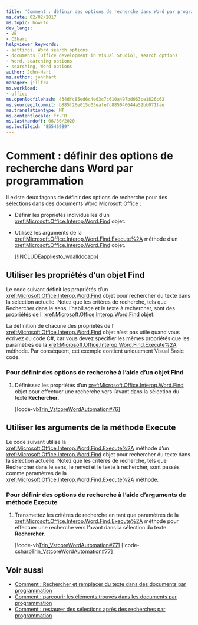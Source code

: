 ```yaml
---
title: 'Comment : définir des options de recherche dans Word par programmation'
ms.date: 02/02/2017
ms.topic: how-to
dev_langs:
- VB
- CSharp
helpviewer_keywords:
- settings, Word search options
- documents [Office development in Visual Studio], search options
- Word, searching options
- searching, Word options
author: John-Hart
ms.author: johnhart
manager: jillfra
ms.workload:
- office
ms.openlocfilehash: 434dfc85ed6c4e03c7c610a497bd063ce1826c62
ms.sourcegitcommit: b885f26e015d03eafe7c885040644a52bb071fae
ms.translationtype: MT
ms.contentlocale: fr-FR
ms.lasthandoff: 06/30/2020
ms.locfileid: "85546989"
---
```

# <a name="how-to-programmatically-set-search-options-in-word"></a>Comment : définir des options de recherche dans Word par programmation
  Il existe deux façons de définir des options de recherche pour des sélections dans des documents Word Microsoft Office :

- Définir les propriétés individuelles d’un <xref:Microsoft.Office.Interop.Word.Find> objet.

- Utilisez les arguments de la <xref:Microsoft.Office.Interop.Word.Find.Execute%2A> méthode d’un <xref:Microsoft.Office.Interop.Word.Find> objet.

  [!INCLUDE[appliesto_wdalldocapp](../vsto/includes/appliesto-wdalldocapp-md.md)]

## <a name="use-properties-of-a-find-object"></a>Utiliser les propriétés d’un objet Find
 Le code suivant définit les propriétés d’un <xref:Microsoft.Office.Interop.Word.Find> objet pour rechercher du texte dans la sélection actuelle. Notez que les critères de recherche, tels que Rechercher dans le sens, l’habillage et le texte à rechercher, sont des propriétés de l' <xref:Microsoft.Office.Interop.Word.Find> objet.

 La définition de chacune des propriétés de l' <xref:Microsoft.Office.Interop.Word.Find> objet n’est pas utile quand vous écrivez du code C#, car vous devez spécifier les mêmes propriétés que les paramètres de la <xref:Microsoft.Office.Interop.Word.Find.Execute%2A> méthode. Par conséquent, cet exemple contient uniquement Visual Basic code.

### <a name="to-set-search-options-using-a-find-object"></a>Pour définir des options de recherche à l’aide d’un objet Find

1. Définissez les propriétés d’un <xref:Microsoft.Office.Interop.Word.Find> objet pour effectuer une recherche vers l’avant dans la sélection du texte **Rechercher**.

     [!code-vb[Trin_VstcoreWordAutomation#76](../vsto/codesnippet/VisualBasic/Trin_VstcoreWordAutomationVB/ThisDocument.vb#76)]

## <a name="use-execute-method-arguments"></a>Utiliser les arguments de la méthode Execute
 Le code suivant utilise la <xref:Microsoft.Office.Interop.Word.Find.Execute%2A> méthode d’un <xref:Microsoft.Office.Interop.Word.Find> objet pour rechercher du texte dans la sélection actuelle. Notez que les critères de recherche, tels que Rechercher dans le sens, le renvoi et le texte à rechercher, sont passés comme paramètres de la <xref:Microsoft.Office.Interop.Word.Find.Execute%2A> méthode.

### <a name="to-set-search-options-using-execute-method-arguments"></a>Pour définir des options de recherche à l’aide d’arguments de méthode Execute

1. Transmettez les critères de recherche en tant que paramètres de la <xref:Microsoft.Office.Interop.Word.Find.Execute%2A> méthode pour effectuer une recherche vers l’avant dans la sélection du texte **Rechercher**.

     [!code-vb[Trin_VstcoreWordAutomation#77](../vsto/codesnippet/VisualBasic/Trin_VstcoreWordAutomationVB/ThisDocument.vb#77)]
     [!code-csharp[Trin_VstcoreWordAutomation#77](../vsto/codesnippet/CSharp/Trin_VstcoreWordAutomationCS/ThisDocument.cs#77)]

## <a name="see-also"></a>Voir aussi
- [Comment : Rechercher et remplacer du texte dans des documents par programmation](../vsto/how-to-programmatically-search-for-and-replace-text-in-documents.md)
- [Comment : parcourir les éléments trouvés dans les documents par programmation](../vsto/how-to-programmatically-loop-through-found-items-in-documents.md)
- [Comment : restaurer des sélections après des recherches par programmation](../vsto/how-to-programmatically-restore-selections-after-searches.md)
